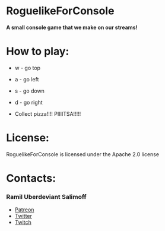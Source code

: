 # RoguelikeForConsole
**A small console game that we make on our streams!**

# How to play:

* w - go top
* a - go left
* s - go down
* d - go right

* Collect pizza!!!! PIIIITSA!!!!!

# License:

RoguelikeForConsole is licensed under the Apache 2.0 license

# Contacts:

### Ramil Uberdeviant Salimoff

* [Patreon](https://www.patreon.com/user?u=32639039)
* [Twitter](https://twitter.com/mruberdeviant)
* [Twitch](https://www.twitch.tv/devicast)
